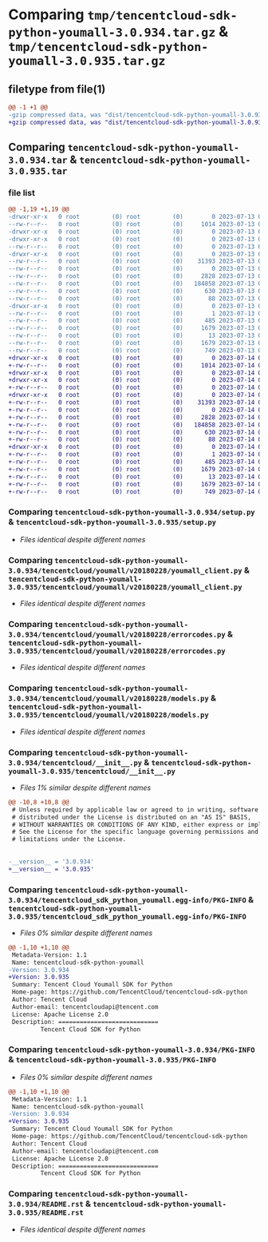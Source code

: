 # Comparing `tmp/tencentcloud-sdk-python-youmall-3.0.934.tar.gz` & `tmp/tencentcloud-sdk-python-youmall-3.0.935.tar.gz`

## filetype from file(1)

```diff
@@ -1 +1 @@
-gzip compressed data, was "dist/tencentcloud-sdk-python-youmall-3.0.934.tar", last modified: Thu Jul 13 00:38:53 2023, max compression
+gzip compressed data, was "dist/tencentcloud-sdk-python-youmall-3.0.935.tar", last modified: Fri Jul 14 00:46:20 2023, max compression
```

## Comparing `tencentcloud-sdk-python-youmall-3.0.934.tar` & `tencentcloud-sdk-python-youmall-3.0.935.tar`

### file list

```diff
@@ -1,19 +1,19 @@
-drwxr-xr-x   0 root         (0) root         (0)        0 2023-07-13 00:38:53.000000 tencentcloud-sdk-python-youmall-3.0.934/
--rw-r--r--   0 root         (0) root         (0)     1014 2023-07-13 00:38:53.000000 tencentcloud-sdk-python-youmall-3.0.934/setup.py
-drwxr-xr-x   0 root         (0) root         (0)        0 2023-07-13 00:38:53.000000 tencentcloud-sdk-python-youmall-3.0.934/tencentcloud/
-drwxr-xr-x   0 root         (0) root         (0)        0 2023-07-13 00:38:53.000000 tencentcloud-sdk-python-youmall-3.0.934/tencentcloud/youmall/
--rw-r--r--   0 root         (0) root         (0)        0 2023-07-13 00:38:53.000000 tencentcloud-sdk-python-youmall-3.0.934/tencentcloud/youmall/__init__.py
-drwxr-xr-x   0 root         (0) root         (0)        0 2023-07-13 00:38:53.000000 tencentcloud-sdk-python-youmall-3.0.934/tencentcloud/youmall/v20180228/
--rw-r--r--   0 root         (0) root         (0)    31393 2023-07-13 00:38:53.000000 tencentcloud-sdk-python-youmall-3.0.934/tencentcloud/youmall/v20180228/youmall_client.py
--rw-r--r--   0 root         (0) root         (0)        0 2023-07-13 00:38:53.000000 tencentcloud-sdk-python-youmall-3.0.934/tencentcloud/youmall/v20180228/__init__.py
--rw-r--r--   0 root         (0) root         (0)     2828 2023-07-13 00:38:53.000000 tencentcloud-sdk-python-youmall-3.0.934/tencentcloud/youmall/v20180228/errorcodes.py
--rw-r--r--   0 root         (0) root         (0)   184858 2023-07-13 00:38:53.000000 tencentcloud-sdk-python-youmall-3.0.934/tencentcloud/youmall/v20180228/models.py
--rw-r--r--   0 root         (0) root         (0)      630 2023-07-13 00:38:53.000000 tencentcloud-sdk-python-youmall-3.0.934/tencentcloud/__init__.py
--rw-r--r--   0 root         (0) root         (0)       88 2023-07-13 00:38:53.000000 tencentcloud-sdk-python-youmall-3.0.934/setup.cfg
-drwxr-xr-x   0 root         (0) root         (0)        0 2023-07-13 00:38:53.000000 tencentcloud-sdk-python-youmall-3.0.934/tencentcloud_sdk_python_youmall.egg-info/
--rw-r--r--   0 root         (0) root         (0)        1 2023-07-13 00:38:53.000000 tencentcloud-sdk-python-youmall-3.0.934/tencentcloud_sdk_python_youmall.egg-info/dependency_links.txt
--rw-r--r--   0 root         (0) root         (0)      485 2023-07-13 00:38:53.000000 tencentcloud-sdk-python-youmall-3.0.934/tencentcloud_sdk_python_youmall.egg-info/SOURCES.txt
--rw-r--r--   0 root         (0) root         (0)     1679 2023-07-13 00:38:53.000000 tencentcloud-sdk-python-youmall-3.0.934/tencentcloud_sdk_python_youmall.egg-info/PKG-INFO
--rw-r--r--   0 root         (0) root         (0)       13 2023-07-13 00:38:53.000000 tencentcloud-sdk-python-youmall-3.0.934/tencentcloud_sdk_python_youmall.egg-info/top_level.txt
--rw-r--r--   0 root         (0) root         (0)     1679 2023-07-13 00:38:53.000000 tencentcloud-sdk-python-youmall-3.0.934/PKG-INFO
--rw-r--r--   0 root         (0) root         (0)      749 2023-07-13 00:38:53.000000 tencentcloud-sdk-python-youmall-3.0.934/README.rst
+drwxr-xr-x   0 root         (0) root         (0)        0 2023-07-14 00:46:20.000000 tencentcloud-sdk-python-youmall-3.0.935/
+-rw-r--r--   0 root         (0) root         (0)     1014 2023-07-14 00:46:20.000000 tencentcloud-sdk-python-youmall-3.0.935/setup.py
+drwxr-xr-x   0 root         (0) root         (0)        0 2023-07-14 00:46:20.000000 tencentcloud-sdk-python-youmall-3.0.935/tencentcloud/
+drwxr-xr-x   0 root         (0) root         (0)        0 2023-07-14 00:46:20.000000 tencentcloud-sdk-python-youmall-3.0.935/tencentcloud/youmall/
+-rw-r--r--   0 root         (0) root         (0)        0 2023-07-14 00:46:20.000000 tencentcloud-sdk-python-youmall-3.0.935/tencentcloud/youmall/__init__.py
+drwxr-xr-x   0 root         (0) root         (0)        0 2023-07-14 00:46:20.000000 tencentcloud-sdk-python-youmall-3.0.935/tencentcloud/youmall/v20180228/
+-rw-r--r--   0 root         (0) root         (0)    31393 2023-07-14 00:46:20.000000 tencentcloud-sdk-python-youmall-3.0.935/tencentcloud/youmall/v20180228/youmall_client.py
+-rw-r--r--   0 root         (0) root         (0)        0 2023-07-14 00:46:20.000000 tencentcloud-sdk-python-youmall-3.0.935/tencentcloud/youmall/v20180228/__init__.py
+-rw-r--r--   0 root         (0) root         (0)     2828 2023-07-14 00:46:20.000000 tencentcloud-sdk-python-youmall-3.0.935/tencentcloud/youmall/v20180228/errorcodes.py
+-rw-r--r--   0 root         (0) root         (0)   184858 2023-07-14 00:46:20.000000 tencentcloud-sdk-python-youmall-3.0.935/tencentcloud/youmall/v20180228/models.py
+-rw-r--r--   0 root         (0) root         (0)      630 2023-07-14 00:46:20.000000 tencentcloud-sdk-python-youmall-3.0.935/tencentcloud/__init__.py
+-rw-r--r--   0 root         (0) root         (0)       88 2023-07-14 00:46:20.000000 tencentcloud-sdk-python-youmall-3.0.935/setup.cfg
+drwxr-xr-x   0 root         (0) root         (0)        0 2023-07-14 00:46:20.000000 tencentcloud-sdk-python-youmall-3.0.935/tencentcloud_sdk_python_youmall.egg-info/
+-rw-r--r--   0 root         (0) root         (0)        1 2023-07-14 00:46:20.000000 tencentcloud-sdk-python-youmall-3.0.935/tencentcloud_sdk_python_youmall.egg-info/dependency_links.txt
+-rw-r--r--   0 root         (0) root         (0)      485 2023-07-14 00:46:20.000000 tencentcloud-sdk-python-youmall-3.0.935/tencentcloud_sdk_python_youmall.egg-info/SOURCES.txt
+-rw-r--r--   0 root         (0) root         (0)     1679 2023-07-14 00:46:20.000000 tencentcloud-sdk-python-youmall-3.0.935/tencentcloud_sdk_python_youmall.egg-info/PKG-INFO
+-rw-r--r--   0 root         (0) root         (0)       13 2023-07-14 00:46:20.000000 tencentcloud-sdk-python-youmall-3.0.935/tencentcloud_sdk_python_youmall.egg-info/top_level.txt
+-rw-r--r--   0 root         (0) root         (0)     1679 2023-07-14 00:46:20.000000 tencentcloud-sdk-python-youmall-3.0.935/PKG-INFO
+-rw-r--r--   0 root         (0) root         (0)      749 2023-07-14 00:46:20.000000 tencentcloud-sdk-python-youmall-3.0.935/README.rst
```

### Comparing `tencentcloud-sdk-python-youmall-3.0.934/setup.py` & `tencentcloud-sdk-python-youmall-3.0.935/setup.py`

 * *Files identical despite different names*

### Comparing `tencentcloud-sdk-python-youmall-3.0.934/tencentcloud/youmall/v20180228/youmall_client.py` & `tencentcloud-sdk-python-youmall-3.0.935/tencentcloud/youmall/v20180228/youmall_client.py`

 * *Files identical despite different names*

### Comparing `tencentcloud-sdk-python-youmall-3.0.934/tencentcloud/youmall/v20180228/errorcodes.py` & `tencentcloud-sdk-python-youmall-3.0.935/tencentcloud/youmall/v20180228/errorcodes.py`

 * *Files identical despite different names*

### Comparing `tencentcloud-sdk-python-youmall-3.0.934/tencentcloud/youmall/v20180228/models.py` & `tencentcloud-sdk-python-youmall-3.0.935/tencentcloud/youmall/v20180228/models.py`

 * *Files identical despite different names*

### Comparing `tencentcloud-sdk-python-youmall-3.0.934/tencentcloud/__init__.py` & `tencentcloud-sdk-python-youmall-3.0.935/tencentcloud/__init__.py`

 * *Files 1% similar despite different names*

```diff
@@ -10,8 +10,8 @@
 # Unless required by applicable law or agreed to in writing, software
 # distributed under the License is distributed on an "AS IS" BASIS,
 # WITHOUT WARRANTIES OR CONDITIONS OF ANY KIND, either express or implied.
 # See the License for the specific language governing permissions and
 # limitations under the License.
 
 
-__version__ = '3.0.934'
+__version__ = '3.0.935'
```

### Comparing `tencentcloud-sdk-python-youmall-3.0.934/tencentcloud_sdk_python_youmall.egg-info/PKG-INFO` & `tencentcloud-sdk-python-youmall-3.0.935/tencentcloud_sdk_python_youmall.egg-info/PKG-INFO`

 * *Files 0% similar despite different names*

```diff
@@ -1,10 +1,10 @@
 Metadata-Version: 1.1
 Name: tencentcloud-sdk-python-youmall
-Version: 3.0.934
+Version: 3.0.935
 Summary: Tencent Cloud Youmall SDK for Python
 Home-page: https://github.com/TencentCloud/tencentcloud-sdk-python
 Author: Tencent Cloud
 Author-email: tencentcloudapi@tencent.com
 License: Apache License 2.0
 Description: ============================
         Tencent Cloud SDK for Python
```

### Comparing `tencentcloud-sdk-python-youmall-3.0.934/PKG-INFO` & `tencentcloud-sdk-python-youmall-3.0.935/PKG-INFO`

 * *Files 0% similar despite different names*

```diff
@@ -1,10 +1,10 @@
 Metadata-Version: 1.1
 Name: tencentcloud-sdk-python-youmall
-Version: 3.0.934
+Version: 3.0.935
 Summary: Tencent Cloud Youmall SDK for Python
 Home-page: https://github.com/TencentCloud/tencentcloud-sdk-python
 Author: Tencent Cloud
 Author-email: tencentcloudapi@tencent.com
 License: Apache License 2.0
 Description: ============================
         Tencent Cloud SDK for Python
```

### Comparing `tencentcloud-sdk-python-youmall-3.0.934/README.rst` & `tencentcloud-sdk-python-youmall-3.0.935/README.rst`

 * *Files identical despite different names*

